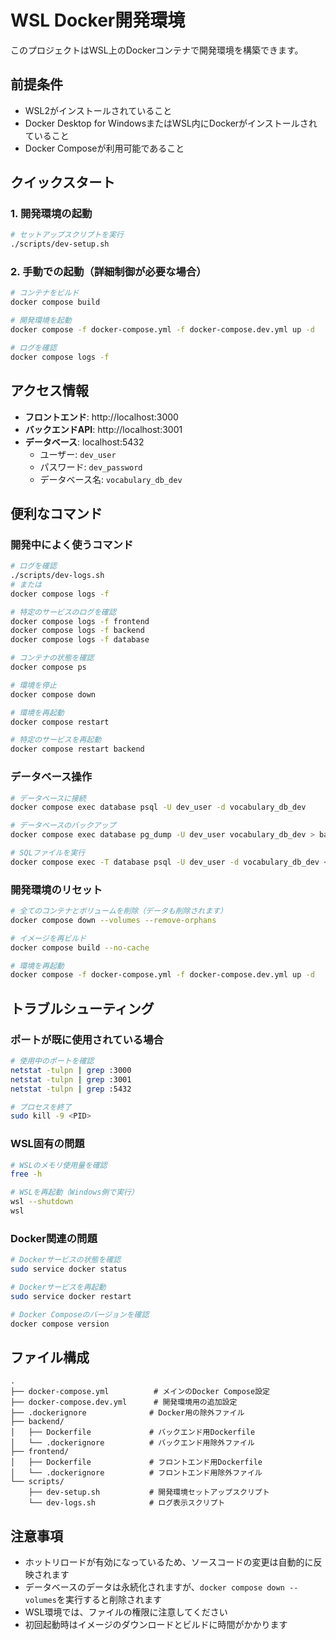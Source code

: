 # WSL Docker開発環境

このプロジェクトはWSL上のDockerコンテナで開発環境を構築できます。

## 前提条件

- WSL2がインストールされていること
- Docker Desktop for WindowsまたはWSL内にDockerがインストールされていること
- Docker Composeが利用可能であること

## クイックスタート

### 1. 開発環境の起動

```bash
# セットアップスクリプトを実行
./scripts/dev-setup.sh
```

### 2. 手動での起動（詳細制御が必要な場合）

```bash
# コンテナをビルド
docker compose build

# 開発環境を起動
docker compose -f docker-compose.yml -f docker-compose.dev.yml up -d

# ログを確認
docker compose logs -f
```

## アクセス情報

- **フロントエンド**: http://localhost:3000
- **バックエンドAPI**: http://localhost:3001
- **データベース**: localhost:5432
  - ユーザー: `dev_user`
  - パスワード: `dev_password`
  - データベース名: `vocabulary_db_dev`

## 便利なコマンド

### 開発中によく使うコマンド

```bash
# ログを確認
./scripts/dev-logs.sh
# または
docker compose logs -f

# 特定のサービスのログを確認
docker compose logs -f frontend
docker compose logs -f backend
docker compose logs -f database

# コンテナの状態を確認
docker compose ps

# 環境を停止
docker compose down

# 環境を再起動
docker compose restart

# 特定のサービスを再起動
docker compose restart backend
```

### データベース操作

```bash
# データベースに接続
docker compose exec database psql -U dev_user -d vocabulary_db_dev

# データベースのバックアップ
docker compose exec database pg_dump -U dev_user vocabulary_db_dev > backup.sql

# SQLファイルを実行
docker compose exec -T database psql -U dev_user -d vocabulary_db_dev < your_file.sql
```

### 開発環境のリセット

```bash
# 全てのコンテナとボリュームを削除（データも削除されます）
docker compose down --volumes --remove-orphans

# イメージを再ビルド
docker compose build --no-cache

# 環境を再起動
docker compose -f docker-compose.yml -f docker-compose.dev.yml up -d
```

## トラブルシューティング

### ポートが既に使用されている場合

```bash
# 使用中のポートを確認
netstat -tulpn | grep :3000
netstat -tulpn | grep :3001
netstat -tulpn | grep :5432

# プロセスを終了
sudo kill -9 <PID>
```

### WSL固有の問題

```bash
# WSLのメモリ使用量を確認
free -h

# WSLを再起動（Windows側で実行）
wsl --shutdown
wsl
```

### Docker関連の問題

```bash
# Dockerサービスの状態を確認
sudo service docker status

# Dockerサービスを再起動
sudo service docker restart

# Docker Composeのバージョンを確認
docker compose version
```

## ファイル構成

```
.
├── docker-compose.yml          # メインのDocker Compose設定
├── docker-compose.dev.yml      # 開発環境用の追加設定
├── .dockerignore              # Docker用の除外ファイル
├── backend/
│   ├── Dockerfile             # バックエンド用Dockerfile
│   └── .dockerignore          # バックエンド用除外ファイル
├── frontend/
│   ├── Dockerfile             # フロントエンド用Dockerfile
│   └── .dockerignore          # フロントエンド用除外ファイル
└── scripts/
    ├── dev-setup.sh           # 開発環境セットアップスクリプト
    └── dev-logs.sh            # ログ表示スクリプト
```

## 注意事項

- ホットリロードが有効になっているため、ソースコードの変更は自動的に反映されます
- データベースのデータは永続化されますが、`docker compose down --volumes`を実行すると削除されます
- WSL環境では、ファイルの権限に注意してください
- 初回起動時はイメージのダウンロードとビルドに時間がかかります
